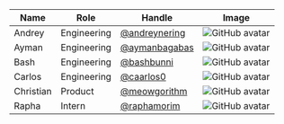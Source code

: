 | Name | Role | Handle | Image |
| ---- | ---- | ------ | ----- |
| Andrey | Engineering | [@andreynering](https://github.com/andreynering) | ![GitHub avatar](https://github.com/andreynering.png) |
| Ayman | Engineering | [@aymanbagabas](https://github.com/aymanbagabas) | ![GitHub avatar](https://github.com/aymanbagabas.png) |
| Bash | Engineering | [@bashbunni](https://github.com/bashbunni) | ![GitHub avatar](https://github.com/bashbunni.png) |
| Carlos | Engineering | [@caarlos0](https://github.com/caarlos0) | ![GitHub avatar](https://github.com/caarlos0.png) |
| Christian | Product | [@meowgorithm](https://github.com/meowgorithm) | ![GitHub avatar](https://github.com/meowgorithm.png) |
| Rapha | Intern | [@raphamorim](https://github.com/raphamorim) | ![GitHub avatar](https://github.com/raphamorim.png) |
